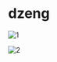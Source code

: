 # dzeng
![1](https://github.com/user-attachments/assets/93eb766e-887d-4f47-9ce5-41ebeec352dc)

![2](https://github.com/user-attachments/assets/3b18f574-176b-4732-ad40-dae1fffee948)
